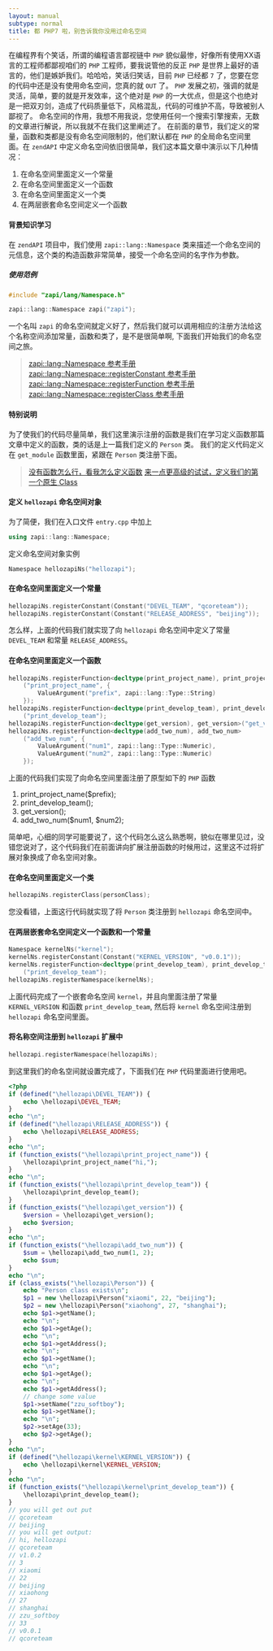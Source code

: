 ```yaml
---
layout: manual
subtype: normal
title: 都 PHP7 啦，别告诉我你没用过命名空间
---
```

在编程界有个笑话，所谓的编程语言鄙视链中 `PHP` 貌似最惨，好像所有使用XX语言的工程师都鄙视咱们的 `PHP` 工程师，要我说管他的反正 `PHP` 是世界上最好的语言的，他们是嫉妒我们。哈哈哈，笑话归笑话，目前 `PHP` 已经都 `7` 了，您要在您的代码中还是没有使用命名空间，您真的就 `OUT` 了。
`PHP` 发展之初，强调的就是灵活，简单，要的就是开发效率，这个绝对是 `PHP` 的一大优点，但是这个也绝对是一把双刃剑，造成了代码质量低下，风格混乱，代码的可维护不高，导致被别人鄙视了。
命名空间的作用，我想不用我说，您使用任何一个搜索引擎搜索，无数的文章进行解说，所以我就不在我们这里阐述了。
在前面的章节，我们定义的常量，函数和类都是没有命名空间限制的，他们默认都在 `PHP` 的全局命名空间里面。在 `zendAPI` 中定义命名空间依旧很简单，我们这本篇文章中演示以下几种情况：
1. 在命名空间里面定义一个常量
2. 在命名空间里面定义一个函数
3. 在命名空间里面定义一个类
4. 在两层嵌套命名空间定义一个函数

#### 背景知识学习
在 `zendAPI` 项目中，我们使用 `zapi::lang::Namespace` 类来描述一个命名空间的元信息，这个类的构造函数非常简单，接受一个命名空间的名字作为参数。

##### 使用范例
```cpp
#include "zapi/lang/Namespace.h"

zapi::lang::Namespace zapi("zapi");
```
一个名叫 `zapi` 的命名空间就定义好了，然后我们就可以调用相应的注册方法给这个名称空间添加常量，函数和类了，是不是很简单啊, 下面我们开始我们的命名空间之旅。

> [zapi::lang::Namespace 参考手册](/api/classzapi_1_1lang_1_1_namespace.html)
> [zapi::lang::Namespace::registerConstant 参考手册](/api/classzapi_1_1lang_1_1_namespace.html#1a05c185dcf4aa979b5136ddfa38ab9e86)
> [zapi::lang::Namespace::registerFunction 参考手册](/api/classzapi_1_1lang_1_1_namespace.html#1ae7756e0f825464242887dbb08e59c005)
> [zapi::lang::Namespace::registerClass 参考手册](/api/classzapi_1_1lang_1_1_namespace.html#1aa018413878e86568cd89cead69b22912)

#### 特别说明
为了使我们的代码尽量简单，我们这里演示注册的函数是我们在学习定义函数那篇文章中定义的函数，类的话是上一篇我们定义的 `Person` 类。
我们的定义代码定义在 `get_module` 函数里面，紧跟在 `Person` 类注册下面。

> [没有函数怎么行，看我怎么定义函数](/manual/0.0.1/getstarted/definehellozapifunction.html)
> [来一点更高级的试试，定义我们的第一个原生 Class](/manual/0.0.1/getstarted/definehellozapiclass.html)

#### 定义 `hellozapi` 命名空间对象
为了简便，我们在入口文件 `entry.cpp` 中加上
```cpp
using zapi::lang::Namespace;
```
定义命名空间对象实例
```cpp
Namespace hellozapiNs("hellozapi");
```
#### 在命名空间里面定义一个常量
```cpp
hellozapiNs.registerConstant(Constant("DEVEL_TEAM", "qcoreteam"));
hellozapiNs.registerConstant(Constant("RELEASE_ADDRESS", "beijing"));
```
怎么样，上面的代码我们就实现了向 `hellozapi` 命名空间中定义了常量 `DEVEL_TEAM` 和常量 `RELEASE_ADDRESS`。
#### 在命名空间里面定义一个函数
```cpp
hellozapiNs.registerFunction<decltype(print_project_name), print_project_name>
    ("print_project_name", {
        ValueArgument("prefix", zapi::lang::Type::String)
    });
hellozapiNs.registerFunction<decltype(print_develop_team), print_develop_team>
    ("print_develop_team");
hellozapiNs.registerFunction<decltype(get_version), get_version>("get_version");
hellozapiNs.registerFunction<decltype(add_two_num), add_two_num>
    ("add_two_num", {
        ValueArgument("num1", zapi::lang::Type::Numeric),
        ValueArgument("num2", zapi::lang::Type::Numeric)
    });
```
上面的代码我们实现了向命名空间里面注册了原型如下的 `PHP` 函数
1. print_project_name($prefix);
2. print_develop_team();
3. get_version();
4. add_two_num($num1, $num2);

简单吧，心细的同学可能要说了，这个代码怎么这么熟悉啊，貌似在哪里见过，没错您说对了，这个代码我们在前面讲向扩展注册函数的时候用过，这里这不过将扩展对象换成了命名空间对象。

#### 在命名空间里面定义一个类
```cpp
hellozapiNs.registerClass(﻿personClass);
```
您没看错，上面这行代码就实现了将 `Person` 类注册到 `hellozapi` 命名空间中。

#### 在两层嵌套命名空间定义一个函数和一个常量
```cpp
Namespace kernelNs("kernel");
kernelNs.﻿registerConstant(Constant("KERNEL_VERSION", "v0.0.1"));
kernelNs.registerFunction<decltype(print_develop_team), print_develop_team>
    ("print_develop_team");
hellozapiNs.﻿registerNamespace(kernelNs);
```
上面代码完成了一个嵌套命名空间 `kernel`，并且向里面注册了常量 `KERNEL_VERSION` 和函数 `print_develop_team`, 然后将 `kernel` 命名空间注册到 `hellozapi` 命名空间里面。

#### 将名称空间注册到 `hellozapi` 扩展中
```cpp
﻿hellozapi.registerNamespace(hellozapiNs);
```
到这里我们的命名空间就设置完成了，下面我们在 `PHP` 代码里面进行使用吧。
```php
<?php
if (defined("\hellozapi\DEVEL_TEAM")) {
    echo \hellozapi\DEVEL_TEAM;
}
echo "\n";
if (defined("\hellozapi\RELEASE_ADDRESS")) {
    echo \hellozapi\RELEASE_ADDRESS;
}
echo "\n";
if (function_exists("\hellozapi\print_project_name")) {
    \hellozapi\print_project_name("hi,");
}
echo "\n";
if (function_exists("﻿\hellozapi\print_develop_team")) {
    ﻿\hellozapi\print_develop_team();
}
if (function_exists("﻿\hellozapi\get_version")) {
    $version = ﻿\hellozapi\get_version();
    echo $version;
}
echo "\n";
if (function_exists("﻿\hellozapi\add_two_num")) {
    $sum = ﻿\hellozapi\add_two_num(1, 2);
    echo $sum;
}
echo "\n";
if (class_exists("﻿\hellozapi\Person")) {
    echo "Person class exists\n";
    $p1 = new ﻿\hellozapi\Person("xiaomi", 22, "beijing");
    $p2 = new ﻿\hellozapi\Person("xiaohong", 27, "shanghai");
    echo $p1->getName();
    echo "\n";
    echo $p1->getAge();
    echo "\n";
    echo $p1->getAddress();
    echo "\n";
    echo $p1->getName();
    echo "\n";
    echo $p1->getAge();
    echo "\n";
    echo $p1->getAddress();
    // change some value
    $p1->setName("zzu_softboy");
    echo $p1->getName();
    echo "\n";
    $p2->setAge(33);
    echo $p2->getAge();
}
echo "\n";
if (defined("\hellozapi\kernel\KERNEL_VERSION")) {
    echo \hellozapi\kernel\KERNEL_VERSION;
}
echo "\n";
if (function_exists("﻿\hellozapi\kernel\print_develop_team")) {
    ﻿\hellozapi\print_develop_team();
}
// you will get out put
// qcoreteam
// beijing
// you will get output:
// hi, hellozapi
// ﻿qcoreteam
// ﻿v1.0.2
// 3  
// xiaomi
// 22
// beijing
// xiaohong
// 27
// shanghai
// zzu_softboy
// 33
// v0.0.1
// ﻿qcoreteam
```